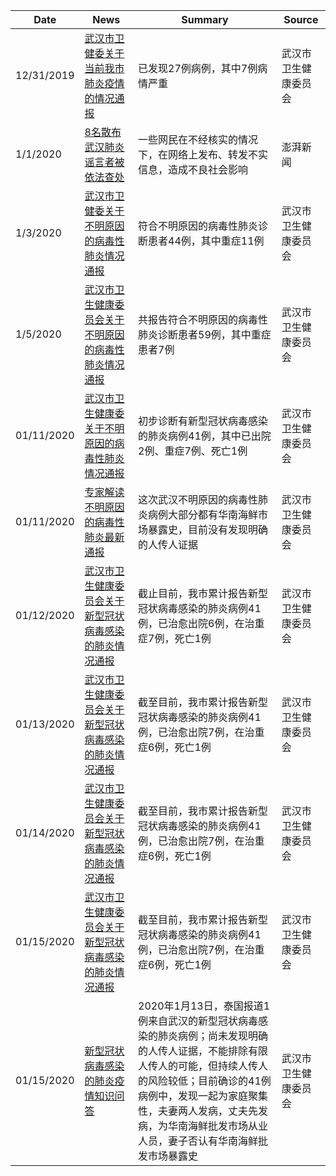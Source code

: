 |Date|News|Summary|Source
|-|-|-|-|
12/31/2019|[武汉市卫健委关于当前我市肺炎疫情的情况通报](http://wjw.wuhan.gov.cn/front/web/showDetail/2019123108989)|已发现27例病例，其中7例病情严重|武汉市卫生健康委员会
1/1/2020|[8名散布武汉肺炎谣言者被依法查处](https://www.thepaper.cn/newsDetail_forward_5402905)|一些网民在不经核实的情况下，在网络上发布、转发不实信息，造成不良社会影响|澎湃新闻
1/3/2020|[武汉市卫健委关于不明原因的病毒性肺炎情况通报](http://wjw.wuhan.gov.cn/front/web/showDetail/2020010309017)|符合不明原因的病毒性肺炎诊断患者44例，其中重症11例|武汉市卫生健康委员会
1/5/2020|[武汉市卫生健康委员会关于不明原因的病毒性肺炎情况通报](http://wjw.wuhan.gov.cn/front/web/showDetail/2020010509020)|共报告符合不明原因的病毒性肺炎诊断患者59例，其中重症患者7例|武汉市卫生健康委员会
01/11/2020|[武汉市卫生健康委关于不明原因的病毒性肺炎情况通报](http://wjw.wuhan.gov.cn/front/web/showDetail/2020011109035)|初步诊断有新型冠状病毒感染的肺炎病例41例，其中已出院2例、重症7例、死亡1例|武汉市卫生健康委员会
01/11/2020|[专家解读不明原因的病毒性肺炎最新通报](http://wjw.wuhan.gov.cn/front/web/showDetail/2020011109036)|这次武汉不明原因的病毒性肺炎病例大部分都有华南海鲜市场暴露史，目前没有发现明确的人传人证据|武汉市卫生健康委员会
01/12/2020|[武汉市卫生健康委员会关于新型冠状病毒感染的肺炎情况通报](http://wjw.wuhan.gov.cn/front/web/showDetail/2020011209037)|截止目前，我市累计报告新型冠状病毒感染的肺炎病例41例，已治愈出院6例，在治重症7例，死亡1例|武汉市卫生健康委员会
01/13/2020|[武汉市卫生健康委员会关于新型冠状病毒感染的肺炎情况通报](http://wjw.wuhan.gov.cn/front/web/showDetail/2020011309038)|截至目前，我市累计报告新型冠状病毒感染的肺炎病例41例，已治愈出院7例，在治重症6例，死亡1例|武汉市卫生健康委员会
01/14/2020|[武汉市卫生健康委员会关于新型冠状病毒感染的肺炎情况通报](http://wjw.wuhan.gov.cn/front/web/showDetail/2020011409039)|截至目前，我市累计报告新型冠状病毒感染的肺炎病例41例，已治愈出院7例，在治重症6例，死亡1例|武汉市卫生健康委员会
01/15/2020|[武汉市卫生健康委员会关于新型冠状病毒感染的肺炎情况通报](http://wjw.wuhan.gov.cn/front/web/showDetail/2020011509046)|截至目前，我市累计报告新型冠状病毒感染的肺炎病例41例，已治愈出院7例，在治重症6例，死亡1例|武汉市卫生健康委员会
01/15/2020|[新型冠状病毒感染的肺炎疫情知识问答](http://wjw.wuhan.gov.cn/front/web/showDetail/2020011509040)|2020年1月13日，泰国报道1例来自武汉的新型冠状病毒感染的肺炎病例；尚未发现明确的人传人证据，不能排除有限人传人的可能，但持续人传人的风险较低；目前确诊的41例病例中，发现一起为家庭聚集性，夫妻两人发病，丈夫先发病，为华南海鲜批发市场从业人员，妻子否认有华南海鲜批发市场暴露史|武汉市卫生健康委员会
